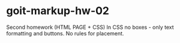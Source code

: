 # goit-markup-hw-02
Second homework (HTML PAGE + CSS)
In CSS no boxes - only text formatting and buttons. No rules for placement.
